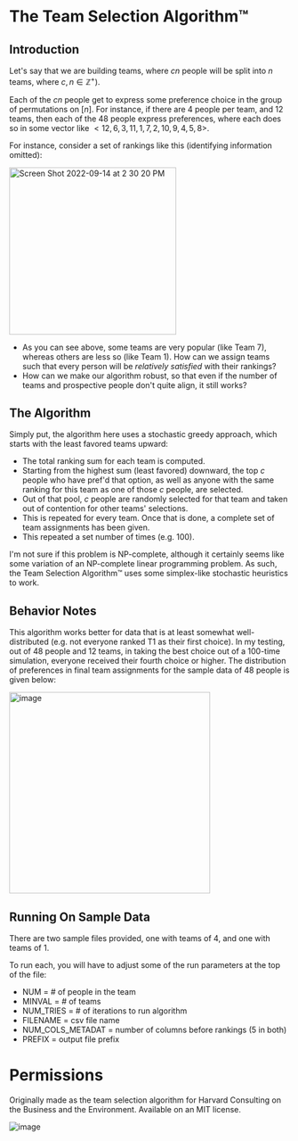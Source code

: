 # The Team Selection Algorithm™

## Introduction

Let's say that we are building teams, where $cn$ people will be split into $n$ teams, where $c, n \in \mathbb{Z}^+$). 

Each of the $cn$ people get to express some preference choice in the group of permutations on $[n]$. For instance, if there are 4 people per team, and 12 teams, then each of the 48 people express preferences, where each does so in some vector like $<12, 6, 3, 11, 1, 7, 2, 10, 9, 4, 5, 8>$. 

For instance, consider a set of rankings like this (identifying information omitted): 

<img width="300" class="center" alt="Screen Shot 2022-09-14 at 2 30 20 PM" src="https://user-images.githubusercontent.com/39931478/190234151-8a640d4f-cbd3-4a37-9419-c43dfa151221.png">

- As you can see above, some teams are very popular (like Team 7), whereas others are less so (like Team 1). How can we assign teams such that every person will be _relatively satisfied_ with their rankings?
- How can we make our algorithm robust, so that even if the number of teams and prospective people don't quite align, it still works?

## The Algorithm

Simply put, the algorithm here uses a stochastic greedy approach, which starts with the least favored teams upward: 

- The total ranking sum for each team is computed.
- Starting from the highest sum (least favored) downward, the top $c$ people who have pref'd that option, as well as anyone with the same ranking for this team as one of those $c$ people, are selected. 
- Out of that pool, $c$ people are randomly selected for that team and taken out of contention for other teams' selections. 
- This is repeated for every team. Once that is done, a complete set of team assignments has been given. 
- This repeated a set number of times (e.g. 100). 

I'm not sure if this problem is NP-complete, although it certainly seems like some variation of an NP-complete linear programming problem. As such, the Team Selection Algorithm™ uses some simplex-like stochastic heuristics to work. 

## Behavior Notes

This algorithm works better for data that is at least somewhat well-distributed (e.g. not everyone ranked T1 as their first choice). In my testing, out of 48 people and 12 teams, in taking the best choice out of a 100-time simulation, everyone received their fourth choice or higher. The distribution of preferences in final team assignments for the sample data of 48 people is given below:

<img width="361" alt="image" src="https://user-images.githubusercontent.com/39931478/190240382-dda68a1b-f24d-4633-8a2a-e9a66a31e758.png">

## Running On Sample Data

There are two sample files provided, one with teams of 4, and one with teams of 1. 

To run each, you will have to adjust some of the run parameters at the top of the file:
- NUM = # of people in the team
- MINVAL = # of teams
- NUM_TRIES = # of iterations to run algorithm
- FILENAME = csv file name
- NUM_COLS_METADAT = number of columns before rankings (5 in both)
- PREFIX = output file prefix

# Permissions

Originally made as the team selection algorithm for Harvard Consulting on the Business and the Environment. Available on an MIT license. 

![image](https://user-images.githubusercontent.com/39931478/190246797-1119b8c2-2647-44c3-a42b-f24515ee540d.png)

